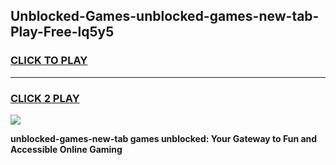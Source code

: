 
## Unblocked-Games-unblocked-games-new-tab-Play-Free-lq5y5
<h3>
<a href="https://premium76.site?title=unblocked-games-new-tab&ref=18A1">CLICK TO PLAY</a></h3>
<hr>

<h3>
<a href="https://premium76.site?title=unblocked-games-new-tab&ref=18A1">CLICK 2 PLAY</a>
  
</h3>

<a href="https://premium76.site?title=unblocked-games-new-tab&ref=18A1"><img src="https://clearcache.store/games.png"></a>


**unblocked-games-new-tab games unblocked: Your Gateway to Fun and Accessible Online Gaming**
